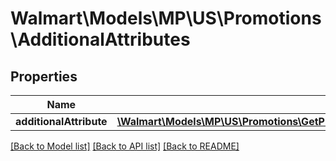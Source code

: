 # Walmart\Models\MP\US\Promotions\AdditionalAttributes

## Properties

Name | Type | Description | Notes
------------ | ------------- | ------------- | -------------
**additionalAttribute** | [**\Walmart\Models\MP\US\Promotions\GetPromotionalPrices200ResponsePayloadAdditionalAttributesAdditionalAttributeInner[]**](GetPromotionalPrices200ResponsePayloadAdditionalAttributesAdditionalAttributeInner.md) |  |


[[Back to Model list]](./) [[Back to API list]](../../../../../README.md#supported-apis) [[Back to README]](../../../../../README.md)
